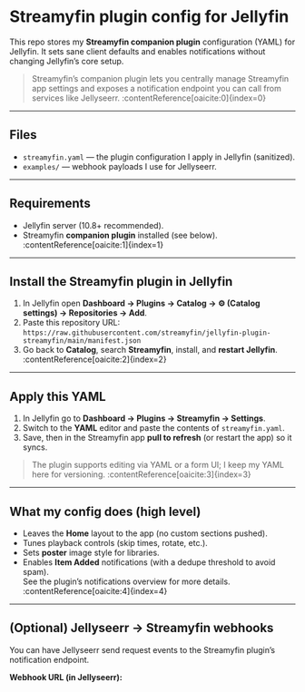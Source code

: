# Streamyfin plugin config for Jellyfin

This repo stores my **Streamyfin companion plugin** configuration (YAML) for Jellyfin.
It sets sane client defaults and enables notifications without changing Jellyfin’s core setup.

> Streamyfin’s companion plugin lets you centrally manage Streamyfin app settings
> and exposes a notification endpoint you can call from services like Jellyseerr. :contentReference[oaicite:0]{index=0}

---

## Files

- `streamyfin.yaml` — the plugin configuration I apply in Jellyfin (sanitized).
- `examples/` — webhook payloads I use for Jellyseerr.

---

## Requirements

- Jellyfin server (10.8+ recommended).
- Streamyfin **companion plugin** installed (see below). :contentReference[oaicite:1]{index=1}

---

## Install the Streamyfin plugin in Jellyfin

1. In Jellyfin open **Dashboard → Plugins → Catalog → ⚙️ (Catalog settings) → Repositories → Add**.  
2. Paste this repository URL:  
   `https://raw.githubusercontent.com/streamyfin/jellyfin-plugin-streamyfin/main/manifest.json`  
3. Go back to **Catalog**, search **Streamyfin**, install, and **restart Jellyfin**. :contentReference[oaicite:2]{index=2}

---

## Apply this YAML

1. In Jellyfin go to **Dashboard → Plugins → Streamyfin → Settings**.  
2. Switch to the **YAML** editor and paste the contents of `streamyfin.yaml`.  
3. Save, then in the Streamyfin app **pull to refresh** (or restart the app) so it syncs.

> The plugin supports editing via YAML or a form UI; I keep my YAML here for versioning. :contentReference[oaicite:3]{index=3}

---

## What my config does (high level)

- Leaves the **Home** layout to the app (no custom sections pushed).  
- Tunes playback controls (skip times, rotate, etc.).  
- Sets **poster** image style for libraries.  
- Enables **Item Added** notifications (with a dedupe threshold to avoid spam).  
  See the plugin’s notifications overview for more details. :contentReference[oaicite:4]{index=4}

---

## (Optional) Jellyseerr → Streamyfin webhooks

You can have Jellyseerr send request events to the Streamyfin plugin’s notification endpoint.

**Webhook URL (in Jellyseerr):**
